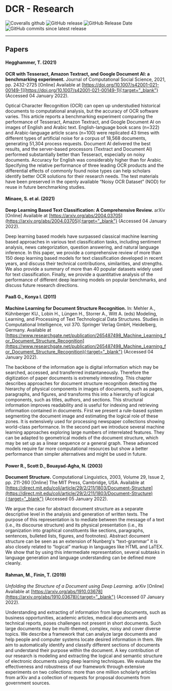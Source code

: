 # DCR - Research

![Coveralls github](https://img.shields.io/coveralls/github/KonnexionsGmbH/dcr.svg)
![GitHub release](https://img.shields.io/github/release/KonnexionsGmbH/dcr.svg)
![GitHub Release Date](https://img.shields.io/github/release-date/KonnexionsGmbH/dcr.svg)
![GitHub commits since latest release](https://img.shields.io/github/commits-since/KonnexionsGmbH/dcr/0.5.0.svg)

----

## Papers

#### Hegghammer, T. (2021)
**OCR with Tesseract, Amazon Textract, and Google Document AI: a benchmarking experiment.**
Journal of Computational Social Science, 2021, pp. 2432-2725 [Online]
Available at [https://doi.org/10.1007/s42001-021-00149-1](https://doi.org/10.1007/s42001-021-00149-1){:target="_blank"}
(Accessed 04 January 2022).

Optical Character Recognition (OCR) can open up understudied historical documents to computational analysis, but the accuracy of OCR software varies.
This article reports a benchmarking experiment comparing the performance of Tesseract, Amazon Textract, and Google Document AI on images of English and Arabic text.
English-language book scans (n=322) and Arabic-language article scans (n=100) were replicated 43 times with different types of artificial noise for a corpus of 18,568 documents, generating 51,304 process requests.
Document AI delivered the best results, and the server-based processors (Textract and Document AI) performed substantially better than Tesseract, especially on noisy documents.
Accuracy for English was considerably higher than for Arabic.
Specifying the relative performance of three leading OCR products and the differential effects of commonly found noise types can help scholars identify better OCR solutions for their research needs.
The test materials have been preserved in the openly available “Noisy OCR Dataset” (NOD) for reuse in future benchmarking studies.

#### Minaee, S. et al. (2021)
**Deep Learning Based Text Classification: A Comprehensive Review.**
arXiv [Online]
Available at [https://arxiv.org/abs/2004.03705](https://arxiv.org/abs/2004.03705){:target="_blank"}
(Accessed 04 January 2022).

Deep learning based models have surpassed classical machine learning based approaches in various text classification tasks, including sentiment analysis, news categorization, question answering, and natural language inference. 
In this paper, we provide a comprehensive review of more than 150 deep learning based models for text classification developed in recent years, and discuss their technical contributions, similarities, and strengths. 
We also provide a summary of more than 40 popular datasets widely used for text classification. 
Finally, we provide a quantitative analysis of the performance of different deep learning models on popular benchmarks, and discuss future research directions.

#### Paaß G., Konya I. (2011)
**Machine Learning for Document Structure Recognition.** 
In: Mehler A., Kühnberger KU., Lobin H., Lüngen H., Storrer A., Witt A. (eds) Modeling, Learning, and Processing of Text Technological Data Structures. 
Studies in Computational Intelligence, vol 370. 
Springer Verlag GmbH, Heidelberg, Germany. 
Available at [https://www.researchgate.net/publication/265487498_Machine_Learning_for_Document_Structure_Recognition](https://www.researchgate.net/publication/265487498_Machine_Learning_for_Document_Structure_Recognition){:target="_blank"}
(Accessed 04 January 2022).

The backbone of the information age is digital information which may be searched, accessed, and transferred instantaneously. 
Therefore the digitization of paper documents is extremely interesting. 
This chapter describes approaches for document structure recognition detecting the hierarchy of physical components in images of documents, such as pages, paragraphs, and figures, and transforms this into a hierarchy of logical components, such as titles, authors, and sections. 
This structural information improves readability and is useful for indexing and retrieving information contained in documents. 
First we present a rule-based system segmenting the document image and estimating the logical role of these zones. 
It is extensively used for processing newspaper collections showing world-class performance. 
In the second part we introduce several machine learning approaches exploring large numbers of interrelated features. 
They can be adapted to geometrical models of the document structure, which may be set up as a linear sequence or a general graph. 
These advanced models require far more computational resources but show a better performance than simpler alternatives and might be used in future.

#### Power R., Scott D., Bouayad-Agha, N. (2003)
**Document Structure.**
Computational Linguistics, 2003, Volume 29, Issue 2, pp. 211-260 [Online]
The MIT Press, Cambridge, USA.
Available at [https://direct.mit.edu/coli/article/29/2/211/1803/Document-Structure](https://direct.mit.edu/coli/article/29/2/211/1803/Document-Structure){:target="_blank"}
(Accessed 05 January 2022).

We argue the case for abstract document structure as a separate descriptive level in the analysis and generation of written texts. 
The purpose of this representation is to mediate between the message of a text (i.e., its discourse structure) and its physical presentation (i.e., its organization into graphical constituents like sections, paragraphs, sentences, bulleted lists, figures, and footnotes). 
Abstract document structure can be seen as an extension of Nunberg's “text-grammar” it is also closely related to “logical” markup in languages like HTML and LaTEX. 
We show that by using this intermediate representation, several subtasks in language generation and language understanding can be defined more cleanly.

#### Rahman, M., Finin, T. (2019)
_Unfolding the Structure of a Document using Deep Learning._
arXiv [Online]
Available at [https://arxiv.org/abs/1910.03678](https://arxiv.org/abs/1910.03678){:target="_blank"}
(Accessed 07 January 2022).

Understanding and extracting of information from large documents, such as business opportunities, academic articles, medical documents and technical reports, poses challenges not present in short documents. 
Such large documents may be multi-themed, complex, noisy and cover diverse topics. 
We describe a framework that can analyze large documents and help people and computer systems locate desired information in them. 
We aim to automatically identify and classify different sections of documents and understand their purpose within the document. 
A key contribution of our research is modeling and extracting the logical and semantic structure of electronic documents using deep learning techniques. 
We evaluate the effectiveness and robustness of our framework through extensive experiments on two collections: more than one million scholarly articles from arXiv and a collection of requests for proposal documents from government sources. 

